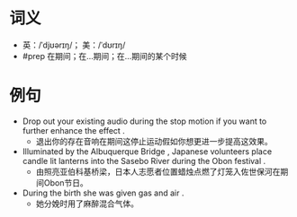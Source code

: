 # 词义
- 英：/ˈdjʊərɪŋ/； 美：/ˈdʊrɪŋ/
- #prep 在期间；在…期间；在…期间的某个时候
# 例句
- Drop out your existing audio during the stop motion if you want to further enhance the effect .
	- 退出你的存在音响在期间这停止运动假如你想更进一步提高这效果。
- Illuminated by the Albuquerque Bridge , Japanese volunteers place candle lit lanterns into the Sasebo River during the Obon festival .
	- 由照亮亚伯科基桥梁，日本人志愿者位置蜡烛点燃了灯笼入佐世保河在期间Obon节日。
- During the birth she was given gas and air .
	- 她分娩时用了麻醉混合气体。
